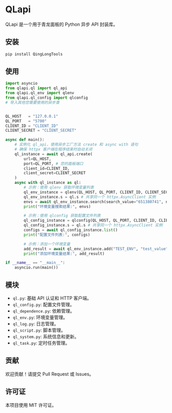 # QLapi

QLapi 是一个用于青龙面板的 Python 异步 API 封装库。

## 安装

```bash
pip install QingLongTools
```

## 使用

```python
import asyncio
from qlapi.ql import ql_api
from qlapi.ql_env import qlenv
from qlapi.ql_config import qlconfig
# 导入其他您需要使用的异步类


QL_HOST   = "127.0.0.1"
QL_PORT   = "5700"
CLIENT_ID = "CLIENT_ID"
CLIENT_SECRET = "CLIENT_SECRET"

async def main():
    # 实例化 ql_api，使用异步工厂方法 create 和 async with 语句
    # 确保 httpx 客户端在程序结束时自动关闭
    ql_instance = await ql_api.create(
        url=QL_HOST,
        port=QL_PORT, # 您的面板端口
        client_id=CLIENT_ID,
        client_secret=CLIENT_SECRET
    )
    async with ql_instance as ql:
        # 示例：使用 qlenv 获取环境变量列表
        ql_env_instance = qlenv(QL_HOST, QL_PORT, CLIENT_ID, CLIENT_SECRET)
        ql_env_instance.s = ql.s # 共享同一个 httpx.AsyncClient 实例
        envs = await ql_env_instance.search(search_value="651380741", name="MI_PAY_TOKEN")
        print("环境变量搜索结果:", envs)

        # 示例：使用 qlconfig 获取配置文件列表
        ql_config_instance = qlconfig(QL_HOST, QL_PORT, CLIENT_ID, CLIENT_SECRET)
        ql_config_instance.s = ql.s # 共享同一个 httpx.AsyncClient 实例
        configs = await ql_config_instance.list()
        print("配置文件列表:", configs)

        # 示例：添加一个环境变量
        add_result = await ql_env_instance.add("TEST_ENV", "test_value")
        print("添加环境变量结果:", add_result)

if __name__ == "__main__":
    asyncio.run(main())

```

## 模块

- `ql.py`: 基础 API 认证和 HTTP 客户端。
- `ql_config.py`: 配置文件管理。
- `ql_dependence.py`: 依赖管理。
- `ql_env.py`: 环境变量管理。
- `ql_log.py`: 日志管理。
- `ql_script.py`: 脚本管理。
- `ql_system.py`: 系统信息和更新。
- `ql_task.py`: 定时任务管理。

## 贡献

欢迎贡献！请提交 Pull Request 或 Issues。

## 许可证

本项目使用 MIT 许可证。
